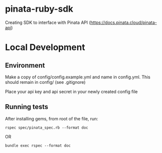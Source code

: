 # pinata-ruby-sdk
Creating SDK to interface with Pinata API (https://docs.pinata.cloud/pinata-api)

# Local Development

## Environment
Make a copy of config/config.example.yml and name in config.yml. This should remain in config/ (see .gitignore)

Place your api key and api secret in your newly created config file

## Running tests
After installing gems, from root of the file, run:

`
rspec spec/pinata_spec.rb --format doc
`

OR

`
bundle exec rspec --format doc
`